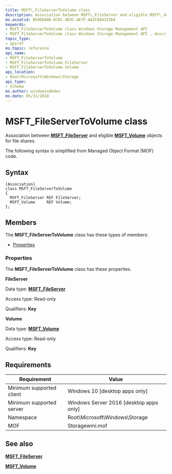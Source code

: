 ```yaml
---
title: MSFT\_FileServerToVolume class
description: Association between MSFT\_FileServer and eligible MSFT\_Volume objects for file shares.
ms.assetid: B59D8A8D-6CDC-4D3C-AE7F-AA1F8A433364
keywords:
- MSFT_FileServerToVolume class Windows Storage Management API
- MSFT_FileServerToVolume class Windows Storage Management API , described
topic_type:
- apiref
ms.topic: reference
api_name:
- MSFT_FileServerToVolume
- MSFT_FileServerToVolume.FileServer
- MSFT_FileServerToVolume.Volume
api_location:
- Root\Microsoft\Windows\Storage
api_type:
- Schema
ms.author: windowssdkdev
ms.date: 05/31/2018
---
```


# MSFT\_FileServerToVolume class

Association between [**MSFT\_FileServer**](msft-fileserver.md) and eligible [**MSFT\_Volume**](msft-volume.md) objects for file shares.

The following syntax is simplified from Managed Object Format (MOF) code.

## Syntax

``` syntax
[Association]
class MSFT_FileServerToVolume
{
  MSFT_FileServer REF FileServer;
  MSFT_Volume     REF Volume;
};
```

## Members

The **MSFT\_FileServerToVolume** class has these types of members:

-   [Properties](#properties)

### Properties

The **MSFT\_FileServerToVolume** class has these properties.

 

**FileServer**
   

Data type: **[**MSFT\_FileServer**](msft-fileserver.md)**
 

Access type: Read-only
 

Qualifiers: **Key**
 

 

**Volume**
   

Data type: **[**MSFT\_Volume**](msft-volume.md)**
 

Access type: Read-only
 

Qualifiers: **Key**
 

 

## Requirements



| Requirement | Value |
|-------------------------------------|-------------------------------------------------------------------------------------------|
| Minimum supported client | Windows 10 \[desktop apps only\]                                               |
| Minimum supported server | Windows Server 2016 \[desktop apps only\]                                      |
| Namespace                | Root\\Microsoft\\Windows\\Storage                                              |
| MOF                      |  Storagewmi.mof  |



## See also

 

[**MSFT\_FileServer**](msft-fileserver.md)
 

[**MSFT\_Volume**](msft-volume.md)
 

 

 





